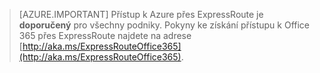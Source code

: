 > [AZURE.IMPORTANT]
> Přístup k Azure přes ExpressRoute je **doporučený** pro všechny podniky. Pokyny ke získání přístupu k Office 365 přes ExpressRoute najdete na adrese [http://aka.ms/ExpressRouteOffice365](http://aka.ms/ExpressRouteOffice365).

<!--HONumber=Sep16_HO3-->


